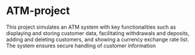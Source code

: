 # ATM-project
This project simulates an ATM system with key functionalities such as displaying and storing customer data, facilitating withdrawals and deposits, adding and deleting customers, and showing a currency exchange rate list. The system ensures secure handling of customer information 
